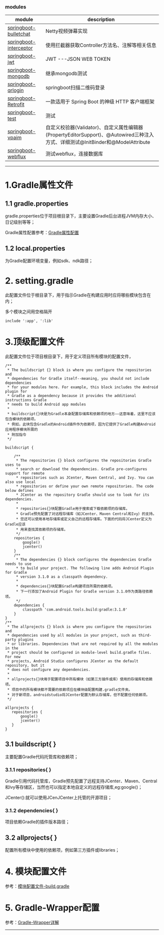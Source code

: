 ### modules

| module | description |
| ----------------- | ------------------------------------------------------------ |
| [springboot-bulletchat](https://github.com/xmxe/springboot-gradle/tree/master/springboot-bulletchat) | Netty视频弹幕实现 |
| [springboot-interceptor](https://github.com/xmxe/springboot-gradle/tree/master/springboot-interceptor) | 使用拦截器获取Controller方法名、注解等相关信息 |
| [springboot-jwt](https://github.com/xmxe/springboot-gradle/tree/master/springboot-jwt) | JWT ---JSON WEB TOKEN |
| [springboot-mongodb](https://github.com/xmxe/springboot-gradle/tree/master/springboot-mongodb) | 继承mongodb测试 |
| [springboot-qrlogin](https://github.com/xmxe/springboot-gradle/tree/master/springboot-qrlogin) | springboot扫描二维码登录 |
| [springboot-Retrofit](https://github.com/xmxe/springboot-gradle/tree/master/springboot-Retrofit) | 一款适用于 Spring Boot 的神级 HTTP 客户端框架 |
| [springboot-test](https://github.com/xmxe/springboot-gradle/tree/master/springboot-test) | 测试 |
| [springboot-vpaim](https://github.com/xmxe/springboot-gradle/tree/master/springboot-vpaim) | 自定义校验器(Validator)、自定义属性编辑器(PropertyEditorSupport)、@Autowired三种注入方式、详细测试@InitBinder和@ModelAttribute |
| [springboot-webflux](https://github.com/xmxe/springboot-gradle/tree/master/springboot-webflux)  | 测试webflux，连接数据库 |


---

# 1.Gradle属性文件

## 1.1 gradle.properties

gradle.properties位于项目根目录下，主要设置Gradle后台进程JVM内存大小、日记级别等等；

Gradle属性配置参考：[Gradle属性配置](https://docs.gradle.org/current/userguide/build_environment.html#sec:gradle_configuration_properties)

## 1.2 local.properties

为Gradle配置环境变量，例如sdk、ndk路径；


# 2. setting.gradle

此配置文件位于根目录下，用于指示Gradle在构建应用时应将哪些模块包含在内；

多个模块之间用空格隔开

```
include ':app', ':lib'
```

# 3.顶级配置文件

此配置文件位于项目根目录下，用于定义项目所有模块的配置文件，

```
/**
 * The buildscript {} block is where you configure the repositories and
 * dependencies for Gradle itself--meaning, you should not include dependencies
 * for your modules here. For example, this block includes the Android plugin for
 * Gradle as a dependency because it provides the additional instructions Gradle
 * needs to build Android app modules
 *
 * buildscript{}块是为Gradle本身配置存储库和依赖项的地方——这意味着，这里不应该包含模块的依赖项。
 * 例如，此块包含Gradle的Android插件作为依赖项，因为它提供了Gradle构建Android应用程序模块所需的
 * 附加指令
 */

buildscript {

    /**
     * The repositories {} block configures the repositories Gradle uses to
     * search or download the dependencies. Gradle pre-configures support for remote
     * repositories such as JCenter, Maven Central, and Ivy. You can also use local
     * repositories or define your own remote repositories. The code below defines
     * JCenter as the repository Gradle should use to look for its dependencies.
     *
     * repositories{}块配置Gradle用于搜索或下载依赖项的存储库。
     * Gradle预先配置了对远程存储库（如JCenter、Maven Central和Ivy）的支持。
     * 您还可以使用本地存储库或定义自己的远程存储库。下面的代码将JCenter定义为Gradle应该
     * 用来查找其依赖项的存储库。
     */
    repositories {
        google()
        jcenter()
    }
    /**
     * The dependencies {} block configures the dependencies Gradle needs to use
     * to build your project. The following line adds Android Plugin for Gradle
     * version 3.1.0 as a classpath dependency.
     * 
     * dependencies{}块配置Gradle构建项目所需的依赖项。
     * 下一行添加了Android Plugin for Gradle version 3.1.0作为类路径依赖项。
     */
    dependencies {
        classpath 'com.android.tools.build:gradle:3.1.0'
    }
}
/**
 * The allprojects {} block is where you configure the repositories and
 * dependencies used by all modules in your project, such as third-party plugins
 * or libraries. Dependencies that are not required by all the modules in the
 * project should be configured in module-level build.gradle files. For new
 * projects, Android Studio configures JCenter as the default repository, but it
 * does not configure any dependencies.
 * 
 * allprojects{}块用于配置项目中所有模块（如第三方插件或库）使用的存储库和依赖项。
 * 项目中的所有模块都不需要的依赖项应在模块级配置构建.gradle文件夹。
 * 对于新项目，androidstudio将JCenter配置为默认存储库，但不配置任何依赖项。
 */
 
allprojects {
   repositories {
       google()
       jcenter()
   }
}
```

## 3.1 buildscript{ }

主要配置Gradle代码托管库和依赖项；

### 3.1.1 repositories{ }

Gradle引用代码托管库，Gradle预先配置了远程支持JCenter、Maven、Central和lvy等存储区，当然也可以指定本地自定义的远程存储库,eg:google()；

JCenter():就可以使用JCenJCenter上托管的开源项目；

### 3.1.2 dependencies{ }

项目依赖Gradle的插件版本路径；

## 3.2 allprojects{ }

配置所有模块中使用的依赖项，例如第三方插件或libraries；

# 4. 模块配置文件

参考：[模块配置文件-build.gradle](https://blog.csdn.net/niuba123456/article/details/81074171)

# 5. Gradle-Wrapper配置

参考：[Gradle-Wrapper详解](https://blog.csdn.net/niuba123456/article/details/81074340)

------
